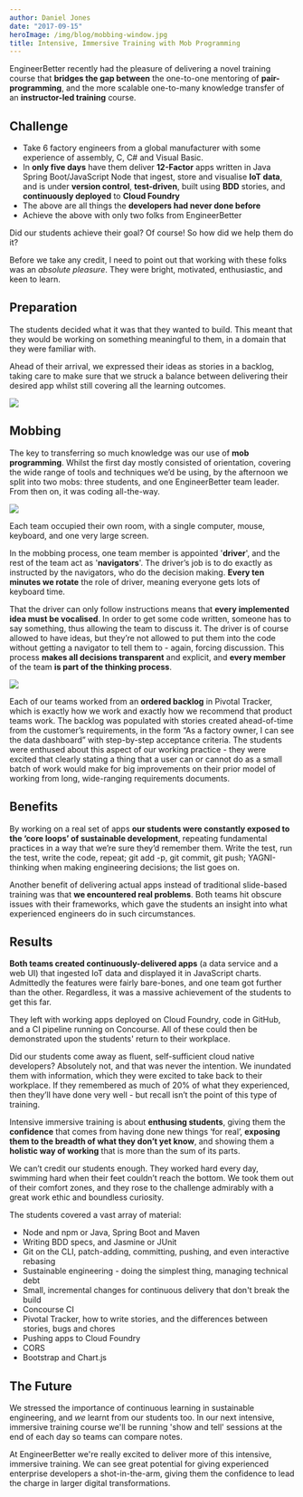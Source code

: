 ```yaml
---
author: Daniel Jones
date: "2017-09-15"
heroImage: /img/blog/mobbing-window.jpg
title: Intensive, Immersive Training with Mob Programming
---
```


EngineerBetter recently had the pleasure of delivering a novel training course that **bridges the gap between** the one-to-one mentoring of **pair-programming**, and the more scalable one-to-many knowledge transfer of an **instructor-led training** course.

## Challenge

* Take 6 factory engineers from a global manufacturer with some experience of assembly, C, C# and Visual Basic.
* In **only five days** have them deliver **12-Factor** apps written in Java Spring Boot/JavaScript Node that ingest, store and visualise **IoT data**, and is under **version control**, **test-driven**, built using **BDD** stories, and **continuously deployed** to **Cloud Foundry**
* The above are all things the **developers had never done before**
* Achieve the above with only two folks from EngineerBetter

Did our students achieve their goal? Of course! So how did we help them do it?

<!--more-->

Before we take any credit, I need to point out that working with these folks was an _absolute pleasure_. They were bright, motivated, enthusiastic, and keen to learn.

## Preparation

The students decided what it was that they wanted to build. This meant that they would be working on something meaningful to them, in a domain that they were familiar with.

Ahead of their arrival, we expressed their ideas as stories in a backlog, taking care to make sure that we struck a balance between delivering their desired app whilst still covering all the learning outcomes.

<img src="/img/blog/mobbing-stories.png" class="image">

## Mobbing

The key to transferring so much knowledge was our use of **mob programming**. Whilst the first day mostly consisted of orientation, covering the wide range of tools and techniques we’d be using, by the afternoon we split into two mobs: three students, and one EngineerBetter team leader. From then on, it was coding all-the-way.

<img src="/img/blog/mobbing-in-room.jpg" class="fit image">

Each team occupied their own room, with a single computer, mouse, keyboard, and one very large screen.

In the mobbing process, one team member is appointed '**driver**', and the rest of the team act as '**navigators**'. The driver’s job is to do exactly as instructed by the navigators, who do the decision making. **Every ten minutes we rotate** the role of driver, meaning everyone gets lots of keyboard time.

That the driver can only follow instructions means that **every implemented idea must be vocalised**. In order to get some code written, someone has to say something, thus allowing the team to discuss it. The driver is of course allowed to have ideas, but they’re not allowed to put them into the code without getting a navigator to tell them to - again, forcing discussion. This process **makes all decisions transparent** and explicit, and **every member** of the team **is part of the thinking process**.

<img src="/img/blog/mobbing-java.jpg" class="fit image">

Each of our teams worked from an **ordered backlog** in Pivotal Tracker, which is exactly how we work and exactly how we recommend that product teams work. The backlog was populated with stories created ahead-of-time from the customer’s requirements, in the form “As a factory owner, I can see the data dashboard” with step-by-step acceptance criteria. The students were enthused about this aspect of our working practice - they were excited that clearly stating a thing that a user can or cannot do as a small batch of work would make for big improvements on their prior model of working from long, wide-ranging requirements documents.

## Benefits

By working on a real set of apps **our students were constantly exposed to the ‘core loops’ of sustainable development**, repeating fundamental practices in a way that we’re sure they’d remember them. Write the test, run the test, write the code, repeat; git add -p, git commit, git push; YAGNI-thinking when making engineering decisions; the list goes on.

Another benefit of delivering actual apps instead of traditional slide-based training was that **we encountered real problems**. Both teams hit obscure issues with their frameworks, which gave the students an insight into what experienced engineers do in such circumstances.

## Results

**Both teams created continuously-delivered apps** (a data service and a web UI) that ingested IoT data and displayed it in JavaScript charts. Admittedly the features were fairly bare-bones, and one team got further than the other. Regardless, it was a massive achievement of the students to get this far.

They left with working apps deployed on Cloud Foundry, code in GitHub, and a CI pipeline running on Concourse. All of these could then be demonstrated upon the students' return to their workplace.

Did our students come away as fluent, self-sufficient cloud native developers? Absolutely not, and that was never the intention. We inundated them with information, which they were excited to take back to their workplace. If they remembered as much of 20% of what they experienced, then they’ll have done very well - but recall isn’t the point of this type of training.

Intensive immersive training is about **enthusing students**, giving them the **confidence** that comes from having done new things ‘for real’, **exposing them to the breadth of what they don’t yet know**, and showing them a **holistic way of working** that is more than the sum of its parts.

We can’t credit our students enough. They worked hard every day, swimming hard when their feet couldn’t reach the bottom. We took them out of their comfort zones, and they rose to the challenge admirably with a great work ethic and boundless curiosity.

The students covered a vast array of material:

* Node and npm or Java, Spring Boot and Maven
* Writing BDD specs, and Jasmine or JUnit
* Git on the CLI, patch-adding, committing, pushing, and even interactive rebasing
* Sustainable engineering - doing the simplest thing, managing technical debt
* Small, incremental changes for continuous delivery that don't break the build
* Concourse CI
* Pivotal Tracker, how to write stories, and the differences between stories, bugs and chores
* Pushing apps to Cloud Foundry
* CORS
* Bootstrap and Chart.js

## The Future

We stressed the importance of continuous learning in sustainable engineering, and _we_ learnt from our students too. In our next intensive, immersive training course we'll be running 'show and tell' sessions at the end of each day so teams can compare notes.

At EngineerBetter we're really excited to deliver more of this intensive, immersive training. We can see great potential for giving experienced enterprise developers a shot-in-the-arm, giving them the confidence to lead the charge in larger digital transformations.